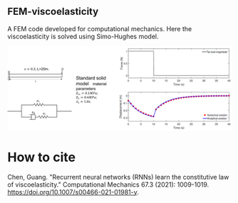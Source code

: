 ## FEM-viscoelasticity

A FEM code developed for computational mechanics. Here the viscoelasticity is solved using Simo-Hughes model.

![model](./ve.jpg)

# How to cite
Chen, Guang. "Recurrent neural networks (RNNs) learn the constitutive law of viscoelasticity." Computational Mechanics 67.3 (2021): 1009-1019. https://doi.org/10.1007/s00466-021-01981-y.
